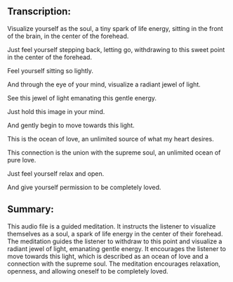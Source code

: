 ## Transcription:

Visualize yourself as the soul, a tiny spark of life energy, sitting in the front of the brain, in the center of the forehead.

Just feel yourself stepping back, letting go, withdrawing to this sweet point in the center of the forehead.

Feel yourself sitting so lightly.

And through the eye of your mind, visualize a radiant jewel of light.

See this jewel of light emanating this gentle energy.

Just hold this image in your mind.

And gently begin to move towards this light.

This is the ocean of love, an unlimited source of what my heart desires.

This connection is the union with the supreme soul, an unlimited ocean of pure love.

Just feel yourself relax and open.

And give yourself permission to be completely loved.

## Summary:

This audio file is a guided meditation. It instructs the listener to visualize themselves as a soul, a spark of life energy in the center of their forehead. The meditation guides the listener to withdraw to this point and visualize a radiant jewel of light, emanating gentle energy. It encourages the listener to move towards this light, which is described as an ocean of love and a connection with the supreme soul. The meditation encourages relaxation, openness, and allowing oneself to be completely loved.

